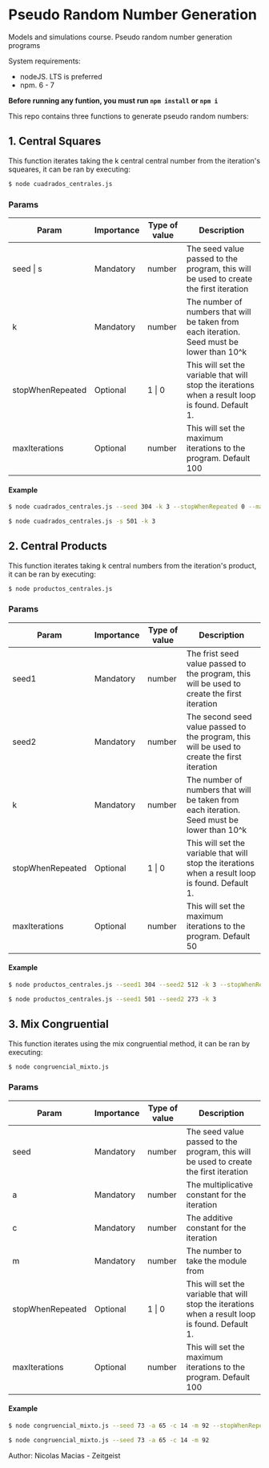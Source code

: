 # Pseudo Random Number Generation

Models and simulations course. Pseudo random number generation programs

System requirements:
  - nodeJS. LTS is preferred
  - npm. 6 - 7

__Before running any funtion, you must run `npm install` or `npm i`__

This repo contains three functions to generate pseudo random numbers:

## 1. Central Squares

This function iterates taking the k central central number from the iteration's squeares, it can be ran by executing:

```bash
$ node cuadrados_centrales.js
```

### Params

| Param            | Importance | Type of value | Description                                                                                      |
| ---------------- | ---------- | ------------- | ------------------------------------------------------------------------------------------------ |
| seed   \|   s    | Mandatory  | number        | The seed value passed to the program, this will be used to create the first iteration            |
| k                | Mandatory  | number        | The number of numbers that will be taken from each iteration. Seed must be lower than 10^k       |
| stopWhenRepeated | Optional   | 1 \| 0        | This will set the variable that will stop the iterations when a result loop is found. Default 1. |
| maxIterations    | Optional   | number        | This will set the maximum iterations to the program. Default 100                                 |

#### Example

 ```bash
$ node cuadrados_centrales.js --seed 304 -k 3 --stopWhenRepeated 0 --maxIterations 150

$ node cuadrados_centrales.js -s 501 -k 3
 ```

## 2. Central Products

This function iterates taking k central numbers from the iteration's product, it can be ran by executing:

```bash
$ node productos_centrales.js
```

### Params

| Param            | Importance | Type of value | Description                                                                                      |
| ---------------- | ---------- | ------------- | ------------------------------------------------------------------------------------------------ |
| seed1            | Mandatory  | number        | The frist seed value passed to the program, this will be used to create the first iteration      |
| seed2            | Mandatory  | number        | The second seed value passed to the program, this will be used to create the first iteration     |
| k                | Mandatory  | number        | The number of numbers that will be taken from each iteration. Seed must be lower than 10^k       |
| stopWhenRepeated | Optional   | 1 \| 0        | This will set the variable that will stop the iterations when a result loop is found. Default 1. |
| maxIterations    | Optional   | number        | This will set the maximum iterations to the program. Default 50                                  |

#### Example

 ```bash
$ node productos_centrales.js --seed1 304 --seed2 512 -k 3 --stopWhenRepeated 0 --maxIterations 150

$ node productos_centrales.js --seed1 501 --seed2 273 -k 3
 ```

## 3. Mix Congruential

This function iterates using the mix congruential method, it can be ran by executing:

```bash
$ node congruencial_mixto.js
```

### Params

| Param            | Importance | Type of value | Description                                                                                      |
| ---------------- | ---------- | ------------- | ------------------------------------------------------------------------------------------------ |
| seed             | Mandatory  | number        | The seed value passed to the program, this will be used to create the first iteration            |
| a                | Mandatory  | number        | The multiplicative constant for the iteration                                                    |
| c                | Mandatory  | number        | The additive constant for the iteration                                                          |
| m                | Mandatory  | number        | The number to take the module from                                                               |
| stopWhenRepeated | Optional   | 1 \| 0        | This will set the variable that will stop the iterations when a result loop is found. Default 1. |
| maxIterations    | Optional   | number        | This will set the maximum iterations to the program. Default 100                                 |

#### Example

 ```bash
$ node congruencial_mixto.js --seed 73 -a 65 -c 14 -m 92 --stopWhenRepeated 0 --maxIterations 150

$ node congruencial_mixto.js --seed 73 -a 65 -c 14 -m 92
 ```


Author: Nicolas Macias - Zeitgeist
